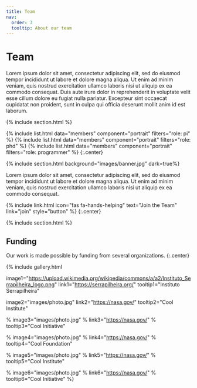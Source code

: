 ```yaml
---
title: Team
nav:
  order: 3
  tooltip: About our team
---
```


# <i class="fas fa-users"></i>Team

Lorem ipsum dolor sit amet, consectetur adipiscing elit, sed do eiusmod tempor incididunt ut labore et dolore magna aliqua.
Ut enim ad minim veniam, quis nostrud exercitation ullamco laboris nisi ut aliquip ex ea commodo consequat.
Duis aute irure dolor in reprehenderit in voluptate velit esse cillum dolore eu fugiat nulla pariatur.
Excepteur sint occaecat cupidatat non proident, sunt in culpa qui officia deserunt mollit anim id est laborum.

{% include section.html %}

{%
  include list.html
  data="members"
  component="portrait"
  filters="role: pi"
%}
{%
  include list.html
  data="members"
  component="portrait"
  filters="role: phd"
%}
{%
  include list.html
  data="members"
  component="portrait"
  filters="role: programmer"
%}
{:.center}

{% include section.html background="images/banner.jpg" dark=true%}

Lorem ipsum dolor sit amet, consectetur adipiscing elit, sed do eiusmod tempor incididunt ut labore et dolore magna aliqua.
Ut enim ad minim veniam, quis nostrud exercitation ullamco laboris nisi ut aliquip ex ea commodo consequat.

{%
  include link.html
  icon="fas fa-hands-helping"
  text="Join the Team"
  link="join"
  style="button"
%}
{:.center}

{% include section.html %}

## Funding

Our work is made possible by funding from several organizations.
{:.center}

{%
  include gallery.html

  image1="https://upload.wikimedia.org/wikipedia/commons/a/a2/Instituto_Serrapilheira_logo.png"
  link1="https://serrapilheira.org/"
  tooltip1="Instituto Serrapilheira"

  image2="images/photo.jpg"
  link2="https://nasa.gov/"
  tooltip2="Cool Institute"

%  image3="images/photo.jpg"
%  link3="https://nasa.gov/"
%  tooltip3="Cool Initiative"

%  image4="images/photo.jpg"
%  link4="https://nasa.gov/"
%  tooltip4="Cool Foundation"

%  image5="images/photo.jpg"
%  link5="https://nasa.gov/"
%  tooltip5="Cool Institute"

%  image6="images/photo.jpg"
%  link6="https://nasa.gov/"
%  tooltip6="Cool Initiative"
%}
